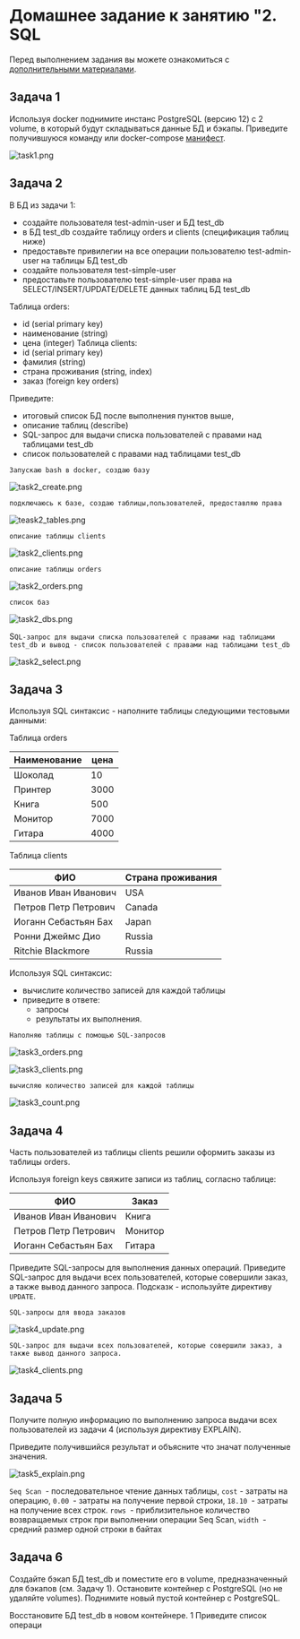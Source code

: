 # Домашнее задание к занятию "2. SQL

Перед выполнением задания вы можете ознакомиться с 
[дополнительными материалами](https://github.com/netology-code/virt-homeworks/blob/virt-11/additional/README.md).

## Задача 1

Используя docker поднимите инстанс PostgreSQL (версию 12) c 2 volume, 
в который будут складываться данные БД и бэкапы.
Приведите получившуюся команду или docker-compose [манифест](https://github.com/seriywalk/Devops-lessons/blob/master/06-db-02-sql/docker-compose.yaml).

![task1.png](images%2Ftask1.png)

## Задача 2

В БД из задачи 1: 
- создайте пользователя test-admin-user и БД test_db
- в БД test_db создайте таблицу orders и clients (спeцификация таблиц ниже)
- предоставьте привилегии на все операции пользователю test-admin-user на таблицы БД test_db
- создайте пользователя test-simple-user  
- предоставьте пользователю test-simple-user права на SELECT/INSERT/UPDATE/DELETE данных таблиц БД test_db

Таблица orders:
- id (serial primary key)
- наименование (string)
- цена (integer)
Таблица clients:
- id (serial primary key)
- фамилия (string)
- страна проживания (string, index)
- заказ (foreign key orders)

Приведите:
- итоговый список БД после выполнения пунктов выше,
- описание таблиц (describe)
- SQL-запрос для выдачи списка пользователей с правами над таблицами test_db
- список пользователей с правами над таблицами test_db

`Запускаю bash в docker, создаю базу`

![task2_create.png](images%2Ftask2_create.png)

`подключаюсь к базе, создаю таблицы,пользователей, предоставляю права`

![teask2_tables.png](images%2Fteask2_tables.png)

`описание таблицы clients`

![task2_clients.png](images%2Ftask2_clients.png)

`описание таблицы orders`

![task2_orders.png](images%2Ftask2_orders.png)

`список баз`

![task2_dbs.png](images%2Ftask2_dbs.png)

S`QL-запрос для выдачи списка пользователей с правами над таблицами test_db и вывод - список пользователей с правами над таблицами test_db`

![task2_select.png](images%2Ftask2_select.png)

## Задача 3

Используя SQL синтаксис - наполните таблицы следующими тестовыми данными:

Таблица orders

|Наименование|цена|
|------------|----|
|Шоколад| 10 |
|Принтер| 3000 |
|Книга| 500 |
|Монитор| 7000|
|Гитара| 4000|

Таблица clients

|ФИО|Страна проживания|
|------------|----|
|Иванов Иван Иванович| USA |
|Петров Петр Петрович| Canada |
|Иоганн Себастьян Бах| Japan |
|Ронни Джеймс Дио| Russia|
|Ritchie Blackmore| Russia|

Используя SQL синтаксис:
- вычислите количество записей для каждой таблицы 
- приведите в ответе:
    - запросы 
    - результаты их выполнения.

`Наполняю таблицы с помощью SQL-запросов`

![task3_orders.png](images%2Ftask3_orders.png)

![task3_clients.png](images%2Ftask3_clients.png)

`вычисляю количество записей для каждой таблицы `

![task3_count.png](images%2Ftask3_count.png)

## Задача 4

Часть пользователей из таблицы clients решили оформить заказы из таблицы orders.

Используя foreign keys свяжите записи из таблиц, согласно таблице:

|ФИО|Заказ|
|------------|----|
|Иванов Иван Иванович| Книга |
|Петров Петр Петрович| Монитор |
|Иоганн Себастьян Бах| Гитара |

Приведите SQL-запросы для выполнения данных операций.
Приведите SQL-запрос для выдачи всех пользователей, которые совершили заказ, а также вывод данного запроса.
Подсказк - используйте директиву `UPDATE`.

`SQL-запросы для ввода заказов`

![task4_update.png](images%2Ftask4_update.png)

`SQL-запрос для выдачи всех пользователей, которые совершили заказ, а также вывод данного запроса.`

![task4_clients.png](images%2Ftask4_clients.png)

## Задача 5

Получите полную информацию по выполнению запроса выдачи всех пользователей из задачи 4 
(используя директиву EXPLAIN).

Приведите получившийся результат и объясните что значат полученные значения.

![task5_explain.png](images%2Ftask5_explain.png)

`Seq Scan `- последовательное чтение данных таблицы, `cost` - затраты на операцию, `0.00 `- затраты на получение первой строки, `18.10 `- затраты на получение всех строк.
`rows `- приблизительное количество возвращаемых строк при выполнении операции Seq Scan, `width `- средний размер одной строки в байтах

## Задача 6

Создайте бэкап БД test_db и поместите его в volume, предназначенный для бэкапов (см. Задачу 1).
Остановите контейнер с PostgreSQL (но не удаляйте volumes).
Поднимите новый пустой контейнер с PostgreSQL.

Восстановите БД test_db в новом контейнере.
1
Приведите список операци